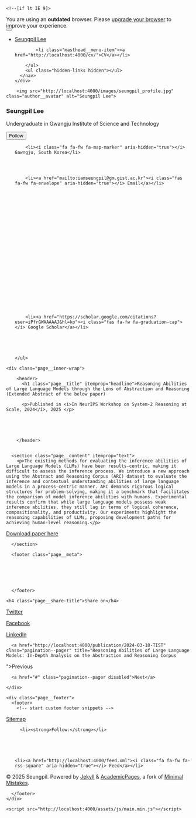 

<!doctype html>
<html lang="en" class="no-js">
  <head>
    

<meta charset="utf-8">



<!-- begin SEO -->









<title>Reasoning Abilities of Large Language Models through the Lens of Abstraction and Reasoning (Extended Abstract of the below paper) - Seungpil Lee</title>







<meta property="og:locale" content="en-US">
<meta property="og:site_name" content="Seungpil Lee">
<meta property="og:title" content="Reasoning Abilities of Large Language Models through the Lens of Abstraction and Reasoning (Extended Abstract of the below paper)">


  <link rel="canonical" href="http://localhost:4000/publication/2024-12-neurips-reasoning.md">
  <meta property="og:url" content="http://localhost:4000/publication/2024-12-neurips-reasoning.md">



  <meta property="og:description" content="The existing methods for evaluating the inference abilities of Large Language Models (LLMs) have been results-centric, making it difficult to assess the inference process. We introduce a new approach using the Abstract and Reasoning Corpus (ARC) dataset to evaluate the inference and contextual understanding abilities of large language models in a process-centric manner. ARC demands rigorous logical structures for problem-solving, making it a benchmark that facilitates the comparison of model inference abilities with humans. Experimental results confirm that while large language models possess weak inference abilities, they still lag in terms of logical coherence, compositionality, and productivity. Our experiments highlight the reasoning capabilities of LLMs, proposing development paths for achieving human-level reasoning.">





  

  





  <meta property="og:type" content="article">
  <meta property="article:published_time" content="2025-01-01T00:00:00-07:00">








  <script type="application/ld+json">
    {
      "@context" : "http://schema.org",
      "@type" : "Person",
      "name" : "Seungpil",
      "url" : "http://localhost:4000",
      "sameAs" : null
    }
  </script>






<!-- end SEO -->


<link href="http://localhost:4000/feed.xml" type="application/atom+xml" rel="alternate" title="Seungpil Lee Feed">

<!-- http://t.co/dKP3o1e -->
<meta name="HandheldFriendly" content="True">
<meta name="MobileOptimized" content="320">
<meta name="viewport" content="width=device-width, initial-scale=1.0">

<script>
  document.documentElement.className = document.documentElement.className.replace(/\bno-js\b/g, '') + ' js ';
</script>

<!-- For all browsers -->
<link rel="stylesheet" href="http://localhost:4000/assets/css/main.css">

<meta http-equiv="cleartype" content="on">
    

<!-- start custom head snippets -->

<link rel="apple-touch-icon" sizes="57x57" href="http://localhost:4000/images/apple-touch-icon-57x57.png?v=M44lzPylqQ">
<link rel="apple-touch-icon" sizes="60x60" href="http://localhost:4000/images/apple-touch-icon-60x60.png?v=M44lzPylqQ">
<link rel="apple-touch-icon" sizes="72x72" href="http://localhost:4000/images/apple-touch-icon-72x72.png?v=M44lzPylqQ">
<link rel="apple-touch-icon" sizes="76x76" href="http://localhost:4000/images/apple-touch-icon-76x76.png?v=M44lzPylqQ">
<link rel="apple-touch-icon" sizes="114x114" href="http://localhost:4000/images/apple-touch-icon-114x114.png?v=M44lzPylqQ">
<link rel="apple-touch-icon" sizes="120x120" href="http://localhost:4000/images/apple-touch-icon-120x120.png?v=M44lzPylqQ">
<link rel="apple-touch-icon" sizes="144x144" href="http://localhost:4000/images/apple-touch-icon-144x144.png?v=M44lzPylqQ">
<link rel="apple-touch-icon" sizes="152x152" href="http://localhost:4000/images/apple-touch-icon-152x152.png?v=M44lzPylqQ">
<link rel="apple-touch-icon" sizes="180x180" href="http://localhost:4000/images/apple-touch-icon-180x180.png?v=M44lzPylqQ">
<link rel="icon" type="image/png" href="http://localhost:4000/images/favicon-32x32.png?v=M44lzPylqQ" sizes="32x32">
<link rel="icon" type="image/png" href="http://localhost:4000/images/android-chrome-192x192.png?v=M44lzPylqQ" sizes="192x192">
<link rel="icon" type="image/png" href="http://localhost:4000/images/favicon-96x96.png?v=M44lzPylqQ" sizes="96x96">
<link rel="icon" type="image/png" href="http://localhost:4000/images/favicon-16x16.png?v=M44lzPylqQ" sizes="16x16">
<link rel="manifest" href="http://localhost:4000/images/manifest.json?v=M44lzPylqQ">
<link rel="mask-icon" href="http://localhost:4000/images/safari-pinned-tab.svg?v=M44lzPylqQ" color="#000000">
<link rel="shortcut icon" href="/images/favicon.ico?v=M44lzPylqQ">
<meta name="msapplication-TileColor" content="#000000">
<meta name="msapplication-TileImage" content="http://localhost:4000/images/mstile-144x144.png?v=M44lzPylqQ">
<meta name="msapplication-config" content="http://localhost:4000/images/browserconfig.xml?v=M44lzPylqQ">
<meta name="theme-color" content="#ffffff">
<link rel="stylesheet" href="http://localhost:4000/assets/css/academicons.css"/>

<script type="text/x-mathjax-config"> MathJax.Hub.Config({ TeX: { equationNumbers: { autoNumber: "all" } } }); </script>
<script type="text/x-mathjax-config">
  MathJax.Hub.Config({
    tex2jax: {
      inlineMath: [ ['$','$'], ["\\(","\\)"] ],
      processEscapes: true
    }
  });
</script>
<script src='https://cdnjs.cloudflare.com/ajax/libs/mathjax/2.7.4/latest.js?config=TeX-MML-AM_CHTML' async></script>

<!-- end custom head snippets -->

  </head>

  <body>

    <!--[if lt IE 9]>
<div class="notice--danger align-center" style="margin: 0;">You are using an <strong>outdated</strong> browser. Please <a href="http://browsehappy.com/">upgrade your browser</a> to improve your experience.</div>
<![endif]-->
    

<div class="masthead">
  <div class="masthead__inner-wrap">
    <div class="masthead__menu">
      <nav id="site-nav" class="greedy-nav">
        <button><div class="navicon"></div></button>
        <ul class="visible-links">
          <li class="masthead__menu-item masthead__menu-item--lg"><a href="http://localhost:4000/">Seungpil Lee</a></li>
          
            
            <li class="masthead__menu-item"><a href="http://localhost:4000/cv/">CV</a></li>
          
        </ul>
        <ul class="hidden-links hidden"></ul>
      </nav>
    </div>
  </div>
</div>

    





<div id="main" role="main">
  


  <div class="sidebar sticky">
  



<div itemscope itemtype="http://schema.org/Person">

  <div class="author__avatar">
    
    	<img src="http://localhost:4000/images/seungpil_profile.jpg" class="author__avatar" alt="Seungpil Lee">
    
  </div>

  <div class="author__content">
    <h3 class="author__name">Seungpil Lee</h3>
    <p class="author__bio">Undergraduate in Gwangju Institute of Science and Technology</p>
  </div>

  <div class="author__urls-wrapper">
    <button class="btn btn--inverse">Follow</button>
    <ul class="author__urls social-icons">
      
        <li><i class="fa fa-fw fa-map-marker" aria-hidden="true"></i> Gawngju, South Korea</li>
      
      
      
      
        <li><a href="mailto:iamseungpil@gm.gist.ac.kr"><i class="fas fa-fw fa-envelope" aria-hidden="true"></i> Email</a></li>
      
      
       
      
      
      
      
      
      
      
      
      
      
      
      
      
      
      
      
      
      
      
      
      
      
        <li><a href="https://scholar.google.com/citations?user=iPfrGWAAAAAJ&hl=ko"><i class="fas fa-fw fa-graduation-cap"></i> Google Scholar</a></li>
      
      
      
      
      
    </ul>
  </div>
</div>

  
  </div>


  <article class="page" itemscope itemtype="http://schema.org/CreativeWork">
    <meta itemprop="headline" content="Reasoning Abilities of Large Language Models through the Lens of Abstraction and Reasoning (Extended Abstract of the below paper)">
    <meta itemprop="description" content="The existing methods for evaluating the inference abilities of Large Language Models (LLMs) have been results-centric, making it difficult to assess the inference process. We introduce a new approach using the Abstract and Reasoning Corpus (ARC) dataset to evaluate the inference and contextual understanding abilities of large language models in a process-centric manner. ARC demands rigorous logical structures for problem-solving, making it a benchmark that facilitates the comparison of model inference abilities with humans. Experimental results confirm that while large language models possess weak inference abilities, they still lag in terms of logical coherence, compositionality, and productivity. Our experiments highlight the reasoning capabilities of LLMs, proposing development paths for achieving human-level reasoning.">
    <meta itemprop="datePublished" content="January 01, 2025">
    

    <div class="page__inner-wrap">
      
        <header>
          <h1 class="page__title" itemprop="headline">Reasoning Abilities of Large Language Models through the Lens of Abstraction and Reasoning (Extended Abstract of the below paper)
</h1>
          
        
        
        
          <p>Published in <i>In NeurIPS Workshop on System-2 Reasoning at Scale, 2024</i>, 2025 </p>
        
        
             
        
    
        </header>
      

      <section class="page__content" itemprop="text">
        <p>The existing methods for evaluating the inference abilities of Large Language Models (LLMs) have been results-centric, making it difficult to assess the inference process. We introduce a new approach using the Abstract and Reasoning Corpus (ARC) dataset to evaluate the inference and contextual understanding abilities of large language models in a process-centric manner. ARC demands rigorous logical structures for problem-solving, making it a benchmark that facilitates the comparison of model inference abilities with humans. Experimental results confirm that while large language models possess weak inference abilities, they still lag in terms of logical coherence, compositionality, and productivity. Our experiments highlight the reasoning capabilities of LLMs, proposing development paths for achieving human-level reasoning.</p>

<p><a href="https://arxiv.org/abs/2403.11793">Download paper here</a></p>

<!-- Recommended citation: Your Name, You. (2010). "Paper Title Number 2." <i>Journal 1</i>. 1(2). -->

        
      </section>

      <footer class="page__meta">
        
        




      </footer>

      

<section class="page__share">
  
    <h4 class="page__share-title">Share on</h4>
  

  <a href="https://twitter.com/intent/tweet?text=http://localhost:4000/publication/2024-12-neurips-reasoning.md" class="btn btn--twitter" title="Share on Twitter"><i class="fab fa-twitter" aria-hidden="true"></i><span> Twitter</span></a>

  <a href="https://www.facebook.com/sharer/sharer.php?u=http://localhost:4000/publication/2024-12-neurips-reasoning.md" class="btn btn--facebook" title="Share on Facebook"><i class="fab fa-facebook" aria-hidden="true"></i><span> Facebook</span></a>

  <a href="https://www.linkedin.com/shareArticle?mini=true&url=http://localhost:4000/publication/2024-12-neurips-reasoning.md" class="btn btn--linkedin" title="Share on LinkedIn"><i class="fab fa-linkedin" aria-hidden="true"></i><span> LinkedIn</span></a>
</section>

      


  <nav class="pagination">
    
      <a href="http://localhost:4000/publication/2024-03-18-TIST" class="pagination--pager" title="Reasoning Abilities of Large Language Models: In-Depth Analysis on the Abstraction and Reasoning Corpus
">Previous</a>
    
    
      <a href="#" class="pagination--pager disabled">Next</a>
    
  </nav>

    </div>

    
  </article>

  
  
</div>


    <div class="page__footer">
      <footer>
        <!-- start custom footer snippets -->
<a href="/sitemap/">Sitemap</a>
<!-- end custom footer snippets -->

        

<div class="page__footer-follow">
  <ul class="social-icons">
    
      <li><strong>Follow:</strong></li>
    
    
    
    
    
    <li><a href="http://localhost:4000/feed.xml"><i class="fa fa-fw fa-rss-square" aria-hidden="true"></i> Feed</a></li>
  </ul>
</div>

<div class="page__footer-copyright">&copy; 2025 Seungpil. Powered by <a href="http://jekyllrb.com" rel="nofollow">Jekyll</a> &amp; <a href="https://github.com/academicpages/academicpages.github.io">AcademicPages</a>, a fork of <a href="https://mademistakes.com/work/minimal-mistakes-jekyll-theme/" rel="nofollow">Minimal Mistakes</a>.</div>

      </footer>
    </div>

    <script src="http://localhost:4000/assets/js/main.min.js"></script>




  <script>
  (function(i,s,o,g,r,a,m){i['GoogleAnalyticsObject']=r;i[r]=i[r]||function(){
  (i[r].q=i[r].q||[]).push(arguments)},i[r].l=1*new Date();a=s.createElement(o),
  m=s.getElementsByTagName(o)[0];a.async=1;a.src=g;m.parentNode.insertBefore(a,m)
  })(window,document,'script','//www.google-analytics.com/analytics.js','ga');

  ga('create', '', 'auto');
  ga('send', 'pageview');
</script>






  </body>
</html>

